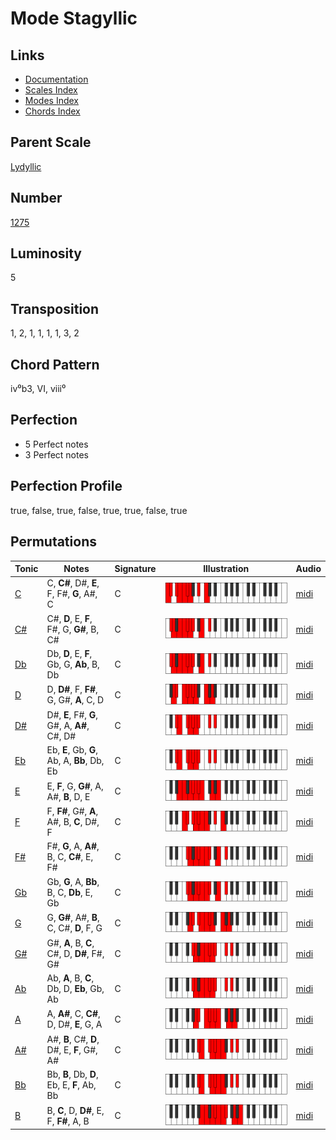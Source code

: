 # Mode Stagyllic

## Links

- [Documentation](README.md)
- [Scales Index](Scales.md)
- [Modes Index](Modes.md)
- [Chords Index](Chords.md)

## Parent Scale

[Lydyllic](ScaleLydyllic.md)

## Number

[1275](https://ianring.com/musictheory/scales/1275)

## Luminosity

5

## Transposition

1, 2, 1, 1, 1, 1, 3, 2

## Chord Pattern

iv⁰b3, VI, viii⁰

## Perfection

- 5 Perfect notes
- 3 Perfect notes

## Perfection Profile

true, false, true, false, true, true, false, true

## Permutations

| Tonic | Notes | Signature | Illustration | Audio |
|-------|-------|-----------|--------------|-------|
| [C](ModeCNaturalStagyllic.md) | C, **C#**, D#, **E**, F, F#, **G**, A#, C | C | ![CNaturalStagyllic](ModeCNaturalStagyllic.png) | [midi](https://github.com/edipermadi/music/blob/main/docs/ModeCNaturalStagyllic.mid?raw=true) |
| [C#](ModeCSharpStagyllic.md) | C#, **D**, E, **F**, F#, G, **G#**, B, C# | C | ![CSharpStagyllic](ModeCSharpStagyllic.png) | [midi](https://github.com/edipermadi/music/blob/main/docs/ModeCSharpStagyllic.mid?raw=true) |
| [Db](ModeDFlatStagyllic.md) | Db, **D**, E, **F**, Gb, G, **Ab**, B, Db | C | ![DFlatStagyllic](ModeDFlatStagyllic.png) | [midi](https://github.com/edipermadi/music/blob/main/docs/ModeDFlatStagyllic.mid?raw=true) |
| [D](ModeDNaturalStagyllic.md) | D, **D#**, F, **F#**, G, G#, **A**, C, D | C | ![DNaturalStagyllic](ModeDNaturalStagyllic.png) | [midi](https://github.com/edipermadi/music/blob/main/docs/ModeDNaturalStagyllic.mid?raw=true) |
| [D#](ModeDSharpStagyllic.md) | D#, **E**, F#, **G**, G#, A, **A#**, C#, D# | C | ![DSharpStagyllic](ModeDSharpStagyllic.png) | [midi](https://github.com/edipermadi/music/blob/main/docs/ModeDSharpStagyllic.mid?raw=true) |
| [Eb](ModeEFlatStagyllic.md) | Eb, **E**, Gb, **G**, Ab, A, **Bb**, Db, Eb | C | ![EFlatStagyllic](ModeEFlatStagyllic.png) | [midi](https://github.com/edipermadi/music/blob/main/docs/ModeEFlatStagyllic.mid?raw=true) |
| [E](ModeENaturalStagyllic.md) | E, **F**, G, **G#**, A, A#, **B**, D, E | C | ![ENaturalStagyllic](ModeENaturalStagyllic.png) | [midi](https://github.com/edipermadi/music/blob/main/docs/ModeENaturalStagyllic.mid?raw=true) |
| [F](ModeFNaturalStagyllic.md) | F, **F#**, G#, **A**, A#, B, **C**, D#, F | C | ![FNaturalStagyllic](ModeFNaturalStagyllic.png) | [midi](https://github.com/edipermadi/music/blob/main/docs/ModeFNaturalStagyllic.mid?raw=true) |
| [F#](ModeFSharpStagyllic.md) | F#, **G**, A, **A#**, B, C, **C#**, E, F# | C | ![FSharpStagyllic](ModeFSharpStagyllic.png) | [midi](https://github.com/edipermadi/music/blob/main/docs/ModeFSharpStagyllic.mid?raw=true) |
| [Gb](ModeGFlatStagyllic.md) | Gb, **G**, A, **Bb**, B, C, **Db**, E, Gb | C | ![GFlatStagyllic](ModeGFlatStagyllic.png) | [midi](https://github.com/edipermadi/music/blob/main/docs/ModeGFlatStagyllic.mid?raw=true) |
| [G](ModeGNaturalStagyllic.md) | G, **G#**, A#, **B**, C, C#, **D**, F, G | C | ![GNaturalStagyllic](ModeGNaturalStagyllic.png) | [midi](https://github.com/edipermadi/music/blob/main/docs/ModeGNaturalStagyllic.mid?raw=true) |
| [G#](ModeGSharpStagyllic.md) | G#, **A**, B, **C**, C#, D, **D#**, F#, G# | C | ![GSharpStagyllic](ModeGSharpStagyllic.png) | [midi](https://github.com/edipermadi/music/blob/main/docs/ModeGSharpStagyllic.mid?raw=true) |
| [Ab](ModeAFlatStagyllic.md) | Ab, **A**, B, **C**, Db, D, **Eb**, Gb, Ab | C | ![AFlatStagyllic](ModeAFlatStagyllic.png) | [midi](https://github.com/edipermadi/music/blob/main/docs/ModeAFlatStagyllic.mid?raw=true) |
| [A](ModeANaturalStagyllic.md) | A, **A#**, C, **C#**, D, D#, **E**, G, A | C | ![ANaturalStagyllic](ModeANaturalStagyllic.png) | [midi](https://github.com/edipermadi/music/blob/main/docs/ModeANaturalStagyllic.mid?raw=true) |
| [A#](ModeASharpStagyllic.md) | A#, **B**, C#, **D**, D#, E, **F**, G#, A# | C | ![ASharpStagyllic](ModeASharpStagyllic.png) | [midi](https://github.com/edipermadi/music/blob/main/docs/ModeASharpStagyllic.mid?raw=true) |
| [Bb](ModeBFlatStagyllic.md) | Bb, **B**, Db, **D**, Eb, E, **F**, Ab, Bb | C | ![BFlatStagyllic](ModeBFlatStagyllic.png) | [midi](https://github.com/edipermadi/music/blob/main/docs/ModeBFlatStagyllic.mid?raw=true) |
| [B](ModeBNaturalStagyllic.md) | B, **C**, D, **D#**, E, F, **F#**, A, B | C | ![BNaturalStagyllic](ModeBNaturalStagyllic.png) | [midi](https://github.com/edipermadi/music/blob/main/docs/ModeBNaturalStagyllic.mid?raw=true) |
